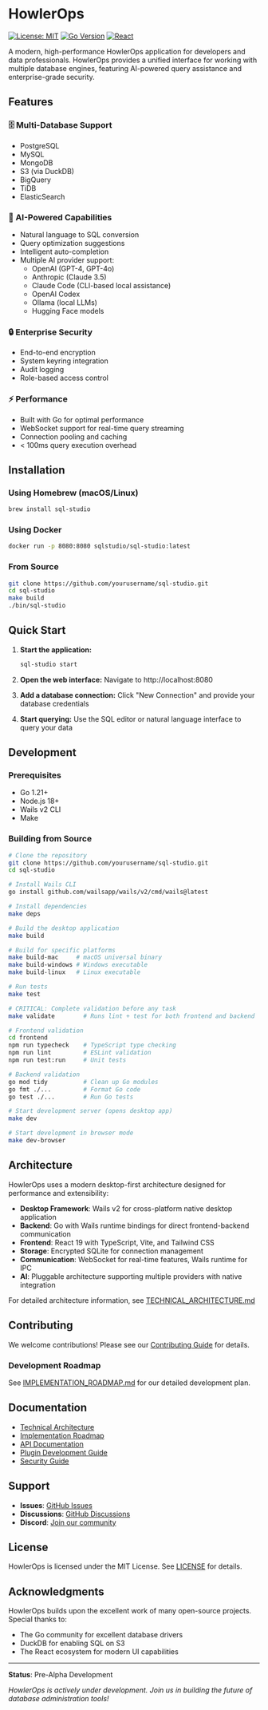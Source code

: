 # HowlerOps

[![License: MIT](https://img.shields.io/badge/License-MIT-yellow.svg)](https://opensource.org/licenses/MIT)
[![Go Version](https://img.shields.io/badge/Go-1.21+-blue.svg)](https://golang.org/)
[![React](https://img.shields.io/badge/React-18+-61DAFB.svg)](https://reactjs.org/)

A modern, high-performance HowlerOps application for developers and data professionals. HowlerOps provides a unified interface for working with multiple database engines, featuring AI-powered query assistance and enterprise-grade security.

## Features

### 🗄️ Multi-Database Support
- PostgreSQL
- MySQL
- MongoDB
- S3 (via DuckDB)
- BigQuery
- TiDB
- ElasticSearch

### 🤖 AI-Powered Capabilities
- Natural language to SQL conversion
- Query optimization suggestions
- Intelligent auto-completion
- Multiple AI provider support:
  - OpenAI (GPT-4, GPT-4o)
  - Anthropic (Claude 3.5)
  - Claude Code (CLI-based local assistance)
  - OpenAI Codex
  - Ollama (local LLMs)
  - Hugging Face models

### 🔒 Enterprise Security
- End-to-end encryption
- System keyring integration
- Audit logging
- Role-based access control

### ⚡ Performance
- Built with Go for optimal performance
- WebSocket support for real-time query streaming
- Connection pooling and caching
- < 100ms query execution overhead

## Installation

### Using Homebrew (macOS/Linux)
```bash
brew install sql-studio
```

### Using Docker
```bash
docker run -p 8080:8080 sqlstudio/sql-studio:latest
```

### From Source
```bash
git clone https://github.com/yourusername/sql-studio.git
cd sql-studio
make build
./bin/sql-studio
```

## Quick Start

1. **Start the application:**
   ```bash
   sql-studio start
   ```

2. **Open the web interface:**
   Navigate to http://localhost:8080

3. **Add a database connection:**
   Click "New Connection" and provide your database credentials

4. **Start querying:**
   Use the SQL editor or natural language interface to query your data

## Development

### Prerequisites
- Go 1.21+
- Node.js 18+
- Wails v2 CLI
- Make

### Building from Source
```bash
# Clone the repository
git clone https://github.com/yourusername/sql-studio.git
cd sql-studio

# Install Wails CLI
go install github.com/wailsapp/wails/v2/cmd/wails@latest

# Install dependencies
make deps

# Build the desktop application
make build

# Build for specific platforms
make build-mac     # macOS universal binary
make build-windows # Windows executable
make build-linux   # Linux executable

# Run tests
make test

# CRITICAL: Complete validation before any task
make validate        # Runs lint + test for both frontend and backend

# Frontend validation
cd frontend
npm run typecheck    # TypeScript type checking
npm run lint         # ESLint validation
npm run test:run     # Unit tests

# Backend validation
go mod tidy          # Clean up Go modules
go fmt ./...         # Format Go code
go test ./...        # Run Go tests

# Start development server (opens desktop app)
make dev

# Start development in browser mode
make dev-browser
```

## Architecture

HowlerOps uses a modern desktop-first architecture designed for performance and extensibility:

- **Desktop Framework**: Wails v2 for cross-platform native desktop application
- **Backend**: Go with Wails runtime bindings for direct frontend-backend communication
- **Frontend**: React 19 with TypeScript, Vite, and Tailwind CSS
- **Storage**: Encrypted SQLite for connection management
- **Communication**: WebSocket for real-time features, Wails runtime for IPC
- **AI**: Pluggable architecture supporting multiple providers with native integration

For detailed architecture information, see [TECHNICAL_ARCHITECTURE.md](TECHNICAL_ARCHITECTURE.md)

## Contributing

We welcome contributions! Please see our [Contributing Guide](CONTRIBUTING.md) for details.

### Development Roadmap

See [IMPLEMENTATION_ROADMAP.md](IMPLEMENTATION_ROADMAP.md) for our detailed development plan.

## Documentation

- [Technical Architecture](TECHNICAL_ARCHITECTURE.md)
- [Implementation Roadmap](IMPLEMENTATION_ROADMAP.md)
- [API Documentation](docs/API.md)
- [Plugin Development Guide](docs/PLUGINS.md)
- [Security Guide](docs/SECURITY.md)

## Support

- **Issues**: [GitHub Issues](https://github.com/yourusername/sql-studio/issues)
- **Discussions**: [GitHub Discussions](https://github.com/yourusername/sql-studio/discussions)
- **Discord**: [Join our community](https://discord.gg/sql-studio)

## License

HowlerOps is licensed under the MIT License. See [LICENSE](LICENSE) for details.

## Acknowledgments

HowlerOps builds upon the excellent work of many open-source projects. Special thanks to:
- The Go community for excellent database drivers
- DuckDB for enabling SQL on S3
- The React ecosystem for modern UI capabilities

---

**Status**: Pre-Alpha Development

*HowlerOps is actively under development. Join us in building the future of database administration tools!*